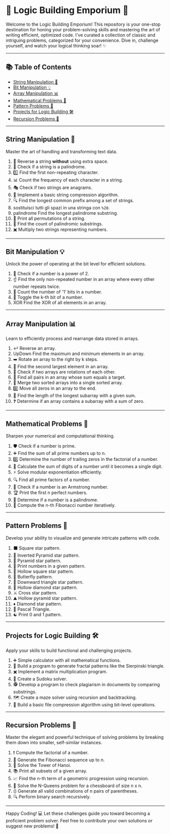# 🚀 Logic Building Emporium 🧠

Welcome to the Logic Building Emporium! This repository is your one-stop destination for honing your problem-solving skills and mastering the art of writing efficient, optimized code. I've curated a collection of classic and intriguing problems, categorized for your convenience. Dive in, challenge yourself, and watch your logical thinking soar! ✨

---

## 📚 Table of Contents

* [String Manipulation 📝](#string-manipulation-)
* [Bit Manipulation 💡](#bit-manipulation-)
* [Array Manipulation 📊](#array-manipulation-)
* [Mathematical Problems 🔢](#mathematical-problems-)
* [Pattern Problems 🎨](#pattern-problems-)
* [Projects for Logic Building 🛠️](#projects-for-logic-building-️)
* [Recursion Problems 🔄](#recursion-problems-)

---

## String Manipulation 📝

Master the art of handling and transforming text data.

1.  🔄 Reverse a string **without** using extra space.
2.  🤔 Check if a string is a palindrome.
3.  1️⃣ Find the first non-repeating character.
4.  📊 Count the frequency of each character in a string.
5.  🎭 Check if two strings are anagrams.
6.  🔡 Implement a basic string compression algorithm.
7.  🔍 Find the longest common prefix among a set of strings.
8.   sostituisci tutti gli spazi in una stringa con `%20`.
9.   palindrome Find the longest palindrome substring.
10. 🔀 Print all permutations of a string.
11. 🔢 Find the count of palindromic substrings.
12. ✖️ Multiply two strings representing numbers.

---

## Bit Manipulation 💡

Unlock the power of operating at the bit level for efficient solutions.

1.  🔋 Check if a number is a power of 2.
2.  ☝️ Find the only non-repeated number in an array where every other number repeats twice.
3.  💯 Count the number of '1' bits in a number.
4.  🔧 Toggle the k-th bit of a number.
5.   XOR Find the XOR of all elements in an array.

---

## Array Manipulation 📊

Learn to efficiently process and rearrange data stored in arrays.

1.  ↩️ Reverse an array.
2.  UpDown Find the maximum and minimum elements in an array.
3.  ➡️ Rotate an array to the right by k steps.
4.  🥈 Find the second largest element in an array.
5.  🔄 Check if two arrays are rotations of each other.
6.  🎯 Find all pairs in an array whose sum equals a target.
7.  🤝 Merge two sorted arrays into a single sorted array.
8.  0️⃣ Move all zeros in an array to the end.
9.  📏 Find the length of the longest subarray with a given sum.
10. ❓ Determine if an array contains a subarray with a sum of zero.

---

## Mathematical Problems 🔢

Sharpen your numerical and computational thinking.

1.  🛡️ Check if a number is prime.
2.  ➕ Find the sum of all prime numbers up to n.
3.  0️⃣ Determine the number of trailing zeros in the factorial of a number.
4.  🔢 Calculate the sum of digits of a number until it becomes a single digit.
5.  ⚡ Solve modular exponentiation efficiently.
6.  🔍 Find all prime factors of a number.
7.  💪 Check if a number is an Armstrong number.
8.  🏆 Print the first n perfect numbers.
9.  🔄 Determine if a number is a palindrome.
10. 🔢 Compute the n-th Fibonacci number iteratively.

---

## Pattern Problems 🎨

Develop your ability to visualize and generate intricate patterns with code.

1.  ⬛ Square star pattern.
2.  🔽 Inverted Pyramid star pattern.
3.  🔼 Pyramid star pattern.
4.  🔢 Print numbers in a given pattern.
5.  🔲 Hollow square star pattern.
6.  🦋 Butterfly pattern.
7.  🔻 Downward triangle star pattern.
8.  💎 Hollow diamond star pattern.
9.  ⚔️ Cross star pattern.
10. ⛰️ Hollow pyramid star pattern.
11. ♦️ Diamond star pattern.
12. 📜 Pascal Triangle.
13. ☯️ Print 0 and 1 pattern.

---

## Projects for Logic Building 🛠️

Apply your skills to build functional and challenging projects.

1.  ➕ Simple calculator with all mathematical functions.
2.  📐 Build a program to generate fractal patterns like the Sierpinski triangle.
3.  ✖️ Implement a matrix multiplication program.
4.  🔢 Create a Sudoku solver.
5.  🕵️ Develop a program to check plagiarism in documents by comparing substrings.
6.  🗺️ Create a maze solver using recursion and backtracking.
7.  💾 Build a basic file compression algorithm using bit-level operations.

---

## Recursion Problems 🔄

Master the elegant and powerful technique of solving problems by breaking them down into smaller, self-similar instances.

1.  ❗ Compute the factorial of a number.
2.  🔢 Generate the Fibonacci sequence up to n.
3.  🗼 Solve the Tower of Hanoi.
4.  📚 Print all subsets of a given array.
5.  📈 Find the n-th term of a geometric progression using recursion.
6.  👑 Solve the N-Queens problem for a chessboard of size n x n.
7.  () Generate all valid combinations of n pairs of parentheses.
8.  🔍 Perform binary search recursively.

---

Happy Coding! 💻 Let these challenges guide you toward becoming a proficient problem solver. Feel free to contribute your own solutions or suggest new problems! 💪